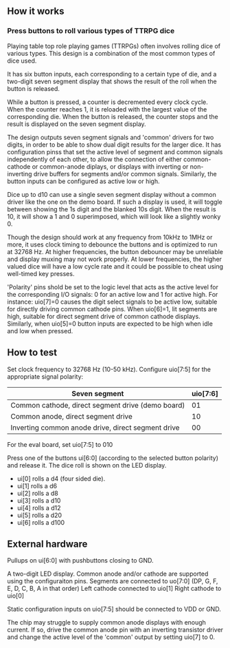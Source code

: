 <!---

This file is used to generate your project datasheet. Please fill in the information below and delete any unused
sections.

You can also include images in this folder and reference them in the markdown. Each image must be less than
512 kb in size, and the combined size of all images must be less than 1 MB.
-->

## How it works

### Press buttons to roll various types of TTRPG dice

Playing table top role playing games (TTRPGs) often involves rolling dice of various types.
This design is a combination of the most common types of dice used.

It has six button inputs, each corresponding to a certain type of die, and a two-digit seven segment display that shows the result of the roll when the button is released.

While a button is pressed, a counter is decremented every clock cycle. When the counter reaches 1, it is reloaded with the largest value of the corresponding die. When the button is released, the counter stops and the result is displayed on the seven segment display.

The design outputs seven segment signals and 'common' drivers for two digits, in order to be able to show dual digit results for the larger dice. It has configuration pinss that set the active level of segment and common signals independently of each other, to allow the connection of either common-cathode or common-anode diplays, or displays with inverting or non-inverting drive buffers for segments and/or common signals. Similarly, the button inputs can be configured as active low or high.

Dice up to d10 can use a single seven segment display without a common driver like the one on the demo board. If such a display is used, it will toggle between showing the 1s digit and the blanked 10s digit. When the result is 10, it will show a 1 and 0 superimposed, which will look like a slightly wonky 0.

Though the design should work at any frequency from 10kHz to 1MHz or more, it uses clock timing to debounce the buttons and is optimized to run at 32768 Hz. At higher frequencies, the button debouncer may be unreliable and display muxing may not work properly. At lower frequencies, the higher valued dice will have a low cycle rate and it could be possible to cheat using well-timed key presses.

'Polarity' pins shold be set to the logic level that acts as the active level for the corresponding I/O signals: 0 for an active low and 1 for active high. For instance: uio[7]=0 causes the digit select signals to be active low, suitable for directly driving common cathode pins. When uio[6]=1, lit segments are high, suitable for direct segment drive of common cathode displays. Similarly, when  uio[5]=0 button inputs are expected to be high when idle and low when pressed.

## How to test

Set clock frequency to 32768 Hz (10-50 kHz).
Configure uio[7:5] for the appropriate signal polarity:

| Seven segment                                       | uio[7:6] |
| ----------------------------------------------------| -------- |
| Common cathode, direct segment drive (demo board)   | 01       |
| Common anode, direct segment drive                  | 10       |
| Inverting common anode drive, direct segment drive  | 00       |

For the eval board, set uio[7:5] to 010

Press one of the buttons ui[6:0] (according to the selected button polarity) and release it.
The dice roll is shown on the LED display.

* ui[0] rolls a d4 (four sided die).
* ui[1] rolls a d6
* ui[2] rolls a d8
* ui[3] rolls a d10
* ui[4] rolls a d12
* ui[5] rolls a d20
* ui[6] rolls a d100

## External hardware

Pullups on ui[6:0] with pushbuttons closing to GND.

A two-digit LED display. Common anode and/or cathode are supported using the configuraiton pins.
Segments are connected to uo[7:0] (DP, G, F, E, D, C, B, A in that order)
Left cathode connected to uio[1]
Right cathode to uio[0]

Static configuration inputs on uio[7:5] should be connected to VDD or GND.

The chip may struggle to supply common anode displays with enough current.
If so, drive the common anode pin with an inverting transistor driver and
change the active level of the 'common' output by setting uio[7] to 0.
